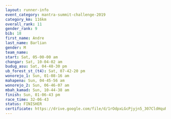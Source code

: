 ```yaml
---
layout: runner-info 
event_category: mantra-summit-challenge-2019 
category_km: 116km 
overall_rank: 11
gender_rank: 9
bib: 18
first_name: Andre
last_name: Barlian
gender: M
team_name: 
start: Sat, 05-00-00 am
changar: Sat, 10-04-02 am
budug_asu: Sat, 04-48-30 pm
ub_forest_st_(t4): Sat, 07-42-20 pm
wonorejo_1: Sun, 01-08-16 am
mahapena: Sun, 04-45-56 am
wonorejo_2: Sun, 06-46-07 am
mbah_kamad: Sun, 10-44-38 am
finish: Sun, 01-06-43 pm
race_time: 32-06-43
status: FINISHER
certificate: https://drive.google.com/file/d/1rOdpxLGcPjyjn5_307CldHquRiNmsMSp/view?usp=sharing
---
```


